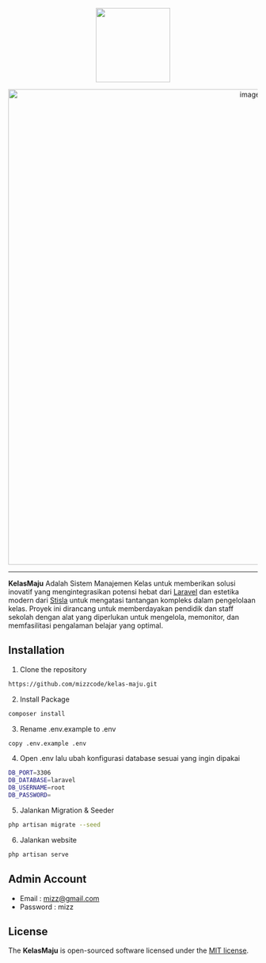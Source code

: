 <p align="center">
  <a href="https://laravel.com/">
    <img src="https://github.com/mizzcode/kelas-maju/blob/dev/public/assets/img/logo/kelasmaju-white.svg" width="150">
  </a>
</p>
<span align="center">
    <img width="960" alt="image" src="https://github.com/mizzcode/kelas-maju/assets/101040281/776227a4-bff6-4328-b65b-a09cd5bd6842">
<hr>
    <b>KelasMaju</b> Adalah Sistem Manajemen Kelas untuk memberikan solusi inovatif yang mengintegrasikan potensi hebat dari <a href="https://laravel.com">Laravel</a> dan estetika modern dari <a href="https://github.com/stisla/stisla">Stisla</a> untuk mengatasi tantangan kompleks dalam pengelolaan kelas. Proyek ini dirancang untuk memberdayakan pendidik dan staff sekolah dengan alat yang diperlukan untuk mengelola, memonitor, dan memfasilitasi pengalaman belajar yang optimal.
</span>

## Installation

1. Clone the repository
```bash
https://github.com/mizzcode/kelas-maju.git
```
2. Install Package
```bash
composer install
```
3. Rename .env.example to .env
```bash
copy .env.example .env
```
4. Open .env lalu ubah konfigurasi database sesuai yang ingin dipakai
```bash
DB_PORT=3306
DB_DATABASE=laravel
DB_USERNAME=root
DB_PASSWORD=
```
5. Jalankan Migration & Seeder
```bash
php artisan migrate --seed
```
6. Jalankan website
```bash
php artisan serve
```

## Admin Account
- Email : mizz@gmail.com
- Password : mizz

## License

The <b>KelasMaju</b> is open-sourced software licensed under the [MIT license](https://opensource.org/licenses/MIT).
